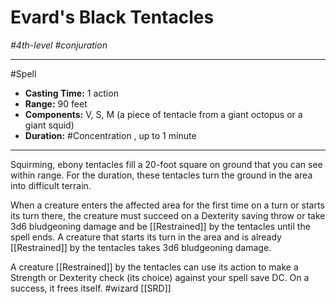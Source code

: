 # Evard's Black Tentacles
*#4th-level #conjuration*
___ 
#Spell
- **Casting Time:** 1 action
- **Range:** 90 feet
- **Components:** V, S, M (a piece of tentacle from a giant octopus or a giant squid)
- **Duration:** #Concentration , up to 1 minute
---
Squirming, ebony tentacles fill a 20-foot square on ground that you can see within range. For the duration, these tentacles turn the ground in the area into difficult terrain.

When a creature enters the affected area for the first time on a turn or starts its turn there, the creature must succeed on a Dexterity saving throw or take 3d6 bludgeoning damage and be [[Restrained]] by the tentacles until the spell ends. A creature that starts its turn in the area and is already [[Restrained]] by the tentacles takes 3d6 bludgeoning damage.

A creature [[Restrained]] by the tentacles can use its action to make a Strength or Dexterity check (its choice) against your spell save DC. On a success, it frees itself.
#wizard
[[SRD]]